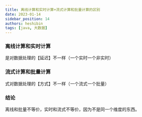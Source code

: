 ```yaml
---
title: 离线计算和实时计算+流式计算和批量计算的区别
date: 2023-01-14
sidebar_position: 14
authors: heshibin
tags: [java, 大数据]
---
```


### 离线计算和实时计算
是对数据处理的【延迟】不一样（一个实时一个非实时）

### 流式计算和批量计算
式对数据处理的【方式】不一样（一个流式一个批量）

### 结论
离线和批量不等价，实时和流式不等价，因为不是同一个维度的东西。
